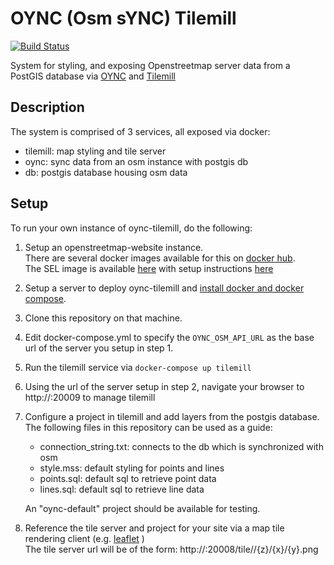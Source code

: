 # OYNC (Osm sYNC) Tilemill

[![Build Status](https://travis-ci.org/SEL-Columbia/oync-tilemill.svg?branch=master)](https://travis-ci.org/SEL-Columbia/oync-tilemill)

System for styling, and exposing Openstreetmap server data from a PostGIS database via [OYNC](https://github.com/SEL-Columbia/oync) and [Tilemill](https://github.com/mapbox/tilemill)

## Description

The system is comprised of 3 services, all exposed via docker:

- tilemill:  map styling and tile server
- oync:  sync data from an osm instance with postgis db
- db:  postgis database housing osm data 

## Setup

To run your own instance of oync-tilemill, do the following:

1.  Setup an openstreetmap-website instance.  
There are several docker images available for this on [docker hub](hub.docker.com).  
The SEL image is available [here](https://hub.docker.com/r/selcolumbia/osm-gridmaps-cgimap) with setup instructions [here](https://github.com/SEL-Columbia/osm-devops)

2.  Setup a server to deploy oync-tilemill and [install docker and docker compose](https://docs.docker.com/engine/installation/).

3.  Clone this repository on that machine.

4.  Edit docker-compose.yml to specify the `OYNC_OSM_API_URL` as the base url of the server you setup in step 1.

5.  Run the tilemill service via `docker-compose up tilemill` 

6.  Using the url of the server setup in step 2, navigate your browser to http://<server-url>:20009 to manage tilemill

7.  Configure a project in tilemill and add layers from the postgis database.  The following files in this repository can be used as a guide:

	- connection_string.txt:  connects to the db which is synchronized with osm
    - style.mss:  default styling for points and lines
    - points.sql:  default sql to retrieve point data
    - lines.sql:  default sql to retrieve line data
   
    An "oync-default" project should be available for testing.

8.  Reference the tile server and project for your site via a map tile rendering client (e.g. [leaflet](http://leafletjs.com/) )  
    The tile server url will be of the form:  http://<server-url>:20008/tile/<tilemill-project-name>/{z}/{x}/{y}.png
